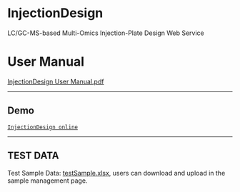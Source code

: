 # InjectionDesign
LC/GC-MS-based Multi-Omics Injection-Plate Design Web Service

# User Manual
[InjectionDesign User Manual.pdf](https://github.com/CSi-Studio/MetaIn/files/9905913/MetaIn.User.Manual.pdf)

---

## Demo

[`InjectionDesign online`](http://112.124.50.186/)

---

## TEST DATA
Test Sample Data: [testSample.xlsx](https://github.com/CSi-Studio/MetaIn/files/9907280/T1._.xlsx), users can download and upload in the sample management page.